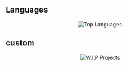 ## Languages

<div align="center">
  <img src="https://github-readme-stats.vercel.app/api/top-langs/?username=Riftbreaker1&layout=compact&theme=dark&bg_color=0d1117&title_color=58a6ff&text_color=c9d1d9&border_color=30363d" alt="Top Languages" />
</div>

## custom

<div align="center">
  <img title_color=58a6ff&text_color=c9d1d9&border_color=30363d" alt="W.I.P Projects" />
</div>
